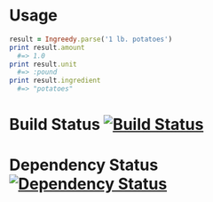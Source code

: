 # Usage

```ruby
result = Ingreedy.parse('1 lb. potatoes')
print result.amount
  #=> 1.0
print result.unit
  #=> :pound
print result.ingredient
  #=> "potatoes"
```

# Build Status [![Build Status](https://secure.travis-ci.org/iancanderson/ingreedy.png?branch=master)](http://travis-ci.org/iancanderson/ingreedy)

# Dependency Status [![Dependency Status](https://gemnasium.com/iancanderson/ingreedy.png?travis)](https://gemnasium.com/iancanderson/ingreedy)

